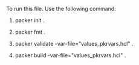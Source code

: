 To run this file. Use the following command:

1. packer init . 

2. packer fmt .

3. packer validate -var-file="values_pkrvars.hcl" .

4. packer build -var-file="values_pkrvars.hcl" .